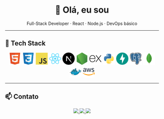 <h1 align="center">👋 Olá, eu sou <Seu Nome></h1>
<p align="center">Full-Stack Developer · React · Node.js · DevOps básico</p>

---

## 🚀 Tech Stack
<p align="center">
  <!-- Frontend -->
  <img src="https://raw.githubusercontent.com/devicons/devicon/master/icons/html5/html5-original.svg" alt="HTML5" width="40"/>
  <img src="https://raw.githubusercontent.com/devicons/devicon/master/icons/css3/css3-original.svg" alt="CSS3" width="40"/>
  <img src="https://raw.githubusercontent.com/devicons/devicon/master/icons/javascript/javascript-original.svg" alt="JavaScript" width="40"/>
  <img src="https://raw.githubusercontent.com/devicons/devicon/master/icons/react/react-original.svg" alt="React" width="40"/>
  <img src="https://raw.githubusercontent.com/devicons/devicon/master/icons/nextjs/nextjs-original.svg" alt="Next.js" width="40"/>
  
  <!-- Backend -->
  <img src="https://raw.githubusercontent.com/devicons/devicon/master/icons/nodejs/nodejs-original.svg" alt="Node.js" width="40"/>
  <img src="https://raw.githubusercontent.com/devicons/devicon/master/icons/express/express-original.svg" alt="Express" width="40"/>
  <img src="https://raw.githubusercontent.com/devicons/devicon/master/icons/python/python-original.svg" alt="Python" width="40"/>
  <img src="https://raw.githubusercontent.com/devicons/devicon/master/icons/fastapi/fastapi-original.svg" alt="FastAPI" width="40"/>
  
  <!-- DB -->
  <img src="https://raw.githubusercontent.com/devicons/devicon/master/icons/postgresql/postgresql-original.svg" alt="PostgreSQL" width="40"/>
  <img src="https://raw.githubusercontent.com/devicons/devicon/master/icons/mongodb/mongodb-original.svg" alt="MongoDB" width="40"/>
  
  <!-- Infra -->
  <img src="https://raw.githubusercontent.com/devicons/devicon/master/icons/docker/docker-original.svg" alt="Docker" width="40"/>
  <img src="https://raw.githubusercontent.com/devicons/devicon/master/icons/amazonwebservices/amazonwebservices-original.svg" alt="AWS" width="40"/>
</p>

---

## 📫 Contato
<p align="center">
  <a href="mailto:seuemail@email.com">
    <img src="https://img.shields.io/badge/Email-D14836?style=for-the-badge&logo=gmail&logoColor=white"/>
  </a>
  <a href="https://www.linkedin.com/in/seu-linkedin">
    <img src="https://img.shields.io/badge/LinkedIn-0A66C2?style=for-the-badge&logo=linkedin&logoColor=white"/>
  </a>
  <a href="https://github.com/seu-usuario">
    <img src="https://img.shields.io/badge/GitHub-000?style=for-the-badge&logo=github&logoColor=white"/>
  </a>
</p>
